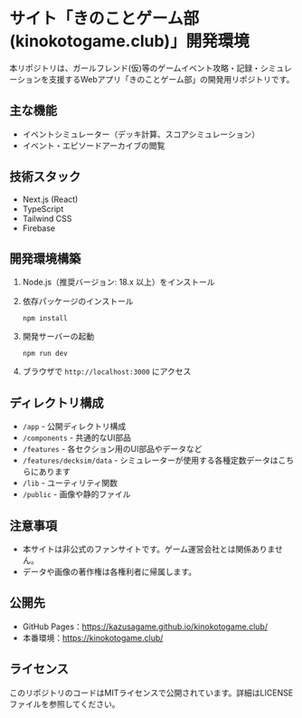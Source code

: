 # サイト「きのことゲーム部 (kinokotogame.club)」開発環境

本リポジトリは、ガールフレンド(仮)等のゲームイベント攻略・記録・シミュレーションを支援するWebアプリ「きのことゲーム部」の開発用リポジトリです。

## 主な機能

- イベントシミュレーター（デッキ計算、スコアシミュレーション）
- イベント・エピソードアーカイブの閲覧

## 技術スタック

- Next.js (React)
- TypeScript
- Tailwind CSS
- Firebase

## 開発環境構築

1. Node.js（推奨バージョン: 18.x 以上）をインストール
2. 依存パッケージのインストール

   ```
   npm install
   ```

3. 開発サーバーの起動

   ```
   npm run dev
   ```

4. ブラウザで `http://localhost:3000` にアクセス

## ディレクトリ構成

- `/app` - 公開ディレクトリ構成
- `/components` - 共通的なUI部品
- `/features` - 各セクション用のUI部品やデータなど
- `/features/decksim/data` - シミュレーターが使用する各種定数データはこちらにあります
- `/lib` - ユーティリティ関数
- `/public` - 画像や静的ファイル

## 注意事項

- 本サイトは非公式のファンサイトです。ゲーム運営会社とは関係ありません。
- データや画像の著作権は各権利者に帰属します。

## 公開先

- GitHub Pages：https://kazusagame.github.io/kinokotogame.club/
- 本番環境：https://kinokotogame.club/

## ライセンス

このリポジトリのコードはMITライセンスで公開されています。詳細はLICENSEファイルを参照してください。
